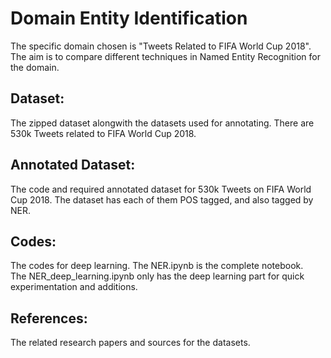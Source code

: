 # Domain Entity Identification
The specific domain chosen is "Tweets Related to FIFA World Cup 2018".
The aim is to compare different techniques in Named Entity Recognition for the domain.

## Dataset:
The zipped dataset alongwith the datasets used for annotating.
There are 530k Tweets related to FIFA World Cup 2018.

## Annotated Dataset:
The code and required annotated dataset for 530k Tweets on FIFA World Cup 2018. The dataset has each of them POS tagged, and also tagged by NER.

## Codes:
The codes for deep learning.
The NER.ipynb is the complete notebook.  
The NER_deep_learning.ipynb only has the deep learning part for quick experimentation and additions.

## References:
The related research papers and sources for the datasets.
